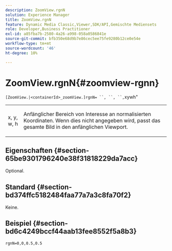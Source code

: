 ```yaml
---
description: ZoomView.rgnN
solution: Experience Manager
title: ZoomView.rgnN
feature: Dynamic Media Classic,Viewer,SDK/API,Gemischte Mediensets
role: Developer,Business Practitioner
exl-id: a85fba7b-2580-4a26-a998-058a0586841e
source-git-commit: bfb350e68d9b7e86cec5ee75fe9280b12ce0e54e
workflow-type: tm+mt
source-wordcount: '46'
ht-degree: 10%

---
```


# ZoomView.rgnN{#zoomview-rgnn}

` [ZoomView.|<containerId>_zoomView.]rgnN= ``, ``, ``, `xywh&quot;

<table id="table_DEA0A957BC624857B7C0A88DC75DE025"> 
 <tbody> 
  <tr> 
   <td colname="col1"> <p> <span class="codeph"> x</span>, <span class="codeph"> y</span>, <span class="codeph"> w</span>, <span class="codeph"> h</span> </p> </td> 
   <td colname="col2"> <p> Anfänglicher Bereich von Interesse an normalisierten Koordinaten. Wenn dies nicht angegeben wird, passt das gesamte Bild in den anfänglichen Viewport. </p> </td> 
  </tr> 
 </tbody> 
</table>

## Eigenschaften {#section-65be9301796240e38f31818229da7acc}

Optional.

## Standard {#section-bd374ffc5182484faa77a7a3c8fa70f2}

Keine.

## Beispiel {#section-bd6c4249bccf44aab13fee8552f5a8b3}

`rgnN=0,0,0.5,0.5`

